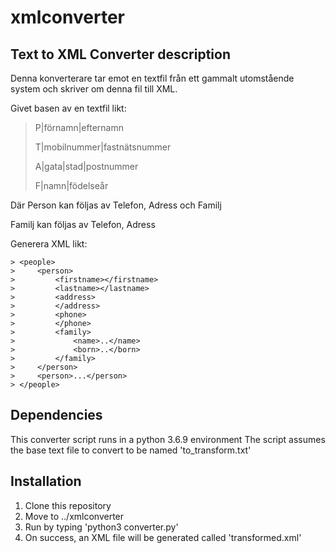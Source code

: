 # xmlconverter

## Text to XML Converter description

Denna konverterare tar emot en textfil från ett gammalt utomstående system och skriver om denna fil till XML.

Givet basen av en textfil likt:

> P|förnamn|efternamn
>
> T|mobilnummer|fastnätsnummer
>
> A|gata|stad|postnummer
>
> F|namn|födelseår

Där Person kan följas av Telefon, Adress och Familj<br>

Familj kan följas av Telefon, Adress

Generera XML likt:

```
> <people>
>     <person>
>         <firstname></firstname>
>         <lastname></lastname>
>         <address>
>         </address>
>         <phone>
>         </phone>
>         <family>
>             <name>..</name>
>             <born>..</born>
>         </family>
>     </person>
>     <person>...</person>
> </people>
```

## Dependencies

This converter script runs in a python 3.6.9 environment
The script assumes the base text file to convert to be named 'to_transform.txt'

## Installation

1. Clone this repository
2. Move to ../xmlconverter
3. Run by typing 'python3 converter.py'
4. On success, an XML file will be generated called 'transformed.xml'
